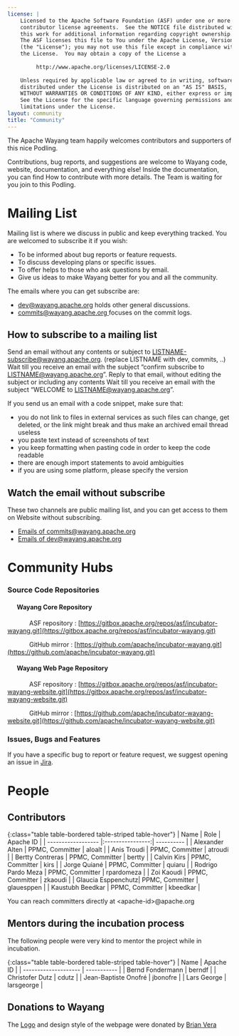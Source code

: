 ```yaml
---
license: |
    Licensed to the Apache Software Foundation (ASF) under one or more
    contributor license agreements.  See the NOTICE file distributed with
    this work for additional information regarding copyright ownership.
    The ASF licenses this file to You under the Apache License, Version 2.0
    (the "License"); you may not use this file except in compliance with
    the License.  You may obtain a copy of the License a
    
         http://www.apache.org/licenses/LICENSE-2.0
    
    Unless required by applicable law or agreed to in writing, software
    distributed under the License is distributed on an "AS IS" BASIS,
    WITHOUT WARRANTIES OR CONDITIONS OF ANY KIND, either express or implied.
    See the License for the specific language governing permissions and
    limitations under the License.
layout: community
title: "Community"
---
```


The Apache Wayang team happily welcomes contributors and supporters of this nice Podling.

Contributions, bug reports, and suggestions are welcome to Wayang code, website, documentation, and everything else! Inside the documentation, you can find How to contribute with more details. The Team is waiting for you join to this Podling.  


# Mailing List

Mailing list is where we discuss in public and keep everything tracked. You are welcomed to subscribe it if you wish:

- To be informed about bug reports or feature requests. 
- To discuss developing plans or specific issues. 
- To offer helps to those who ask questions by email.
- Give us ideas to make Wayang better for you and all the community.

The emails where you can get subscribe are:
* [dev@wayang.apache.org](mailto:dev@wayang.apache.org) holds other general discussions.
* [commits@wayang.apache.org ](mailto:commits@wayang.apache.org )focuses on the commit logs.

## How to subscribe to a mailing list

Send an email without any contents or subject to LISTNAME-subscribe@wayang.apache.org. (replace LISTNAME with dev, commits, ..)
    Wait till you receive an email with the subject “confirm subscribe to LISTNAME@wayang.apache.org”. Reply to that email, without editing the subject or including any contents
    Wait till you receive an email with the subject “WELCOME to LISTNAME@wayang.apache.org”.

If you send us an email with a code snippet, make sure that:

* you do not link to files in external services as such files can change, get deleted, or the link might break and thus make an archived email thread useless 
* you paste text instead of screenshots of text 
* you keep formatting when pasting code in order to keep the code readable 
* there are enough import statements to avoid ambiguities
* if you are using some platform, please specify the version 


## Watch the email without subscribe
These two channels are public mailing list, and you can get access to them on Website without subscribing.
* [Emails of commits@wayang.apache.org](https://lists.apache.org/list.html?commits@wayang.apache.org) 
* [Emails of dev@wayang.apache.org](https://lists.apache.org/list.html?dev@wayang.apache.org)


# Community Hubs

### <i class="fa-1x fab fa-git-alt"></i> Source Code Repositories

#### <span style="margin-left:1.5em"></span> Wayang Core Repository

<i class="fas fa-feather" style="color:#ff8724; margin-left: 3.5em"></i> ASF repository : [https://gitbox.apache.org/repos/asf/incubator-wayang.git](https://gitbox.apache.org/repos/asf/incubator-wayang.git)

<i class="fab fa-github" style="color:#ff8724; margin-left: 3.5em"></i> GitHub mirror : [https://github.com/apache/incubator-wayang.git](https://github.com/apache/incubator-wayang.git)

#### <span style="margin-left:1.5em"></span> Wayang Web Page Repository

<i class="fas fa-feather" style="color:#ff8724; margin-left: 3.5em"></i> ASF repository : [https://gitbox.apache.org/repos/asf/incubator-wayang-website.git](https://gitbox.apache.org/repos/asf/incubator-wayang-website.git)

<i class="fab fa-github" style="color:#ff8724; margin-left: 3.5em"></i> GitHub mirror : [https://github.com/apache/incubator-wayang-website.git](https://github.com/apache/incubator-wayang-website.git)


### <i class="fa-1x fas fa-bug"></i> Issues, Bugs and Features

If you have a specific bug to report or feature request, we suggest opening an issue in [Jira](https://issues.apache.org/jira/projects/WAYANG/issue).

# People

## Contributors

{:class="table table-bordered table-striped table-hover"}
| Name               | Role             | Apache ID  |
| ------------------ |:----------------:| ---------- |
| Alexander Alten    | PPMC, Committer  | aloalt     |
| Anis Troudi        | PPMC, Committer  | atroudi    |
| Bertty Contreras   | PPMC, Committer  | bertty     |
| Calvin Kirs        | PPMC, Committer  | kirs       |
| Jorge Quiané       | PPMC, Committer  | quiaru     |
| Rodrigo Pardo Meza | PPMC, Committer  | rpardomeza |
| Zoi Kaoudi         | PPMC, Committer  | zkaoudi    |
| Glaucia Esppenchutz| PPMC, Committer  | glauesppen |
| Kaustubh Beedkar   | PPMC, Committer  | kbeedkar   |

You can reach committers directly at \<apache-id\>@apache.org

## Mentors during the incubation process

The following people were very kind to mentor the project while in incubation.

{:class="table table-bordered table-striped table-hover"}
| Name                 | Apache ID   |
| -------------------- | ----------- |
| Bernd Fondermann     |  berndf     |
| Christofer Dutz      |  cdutz      |
| Jean-Baptiste Onofré |  jbonofre   |
| Lars George          |  larsgeorge |

## Donations to Wayang

The [Logo](http://wayang.apache.org/assets/img/logo/Apache_Wayang/Apache_Wayang.pdf) and design style of the webpage were donated by [Brian Vera](https://www.linkedin.com/in/brian-vera-hablares-17a663b8/)

